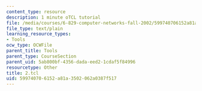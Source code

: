 ```yaml
---
content_type: resource
description: 1 minute oTCL tutorial
file: /media/courses/6-829-computer-networks-fall-2002/599740706152a81a3502062a0387f517_2.tcl
file_type: text/plain
learning_resource_types:
- Tools
ocw_type: OCWFile
parent_title: Tools
parent_type: CourseSection
parent_uid: 5ab800bf-4356-dada-eed2-1cdaf5f84996
resourcetype: Other
title: 2.tcl
uid: 59974070-6152-a81a-3502-062a0387f517
---
```

